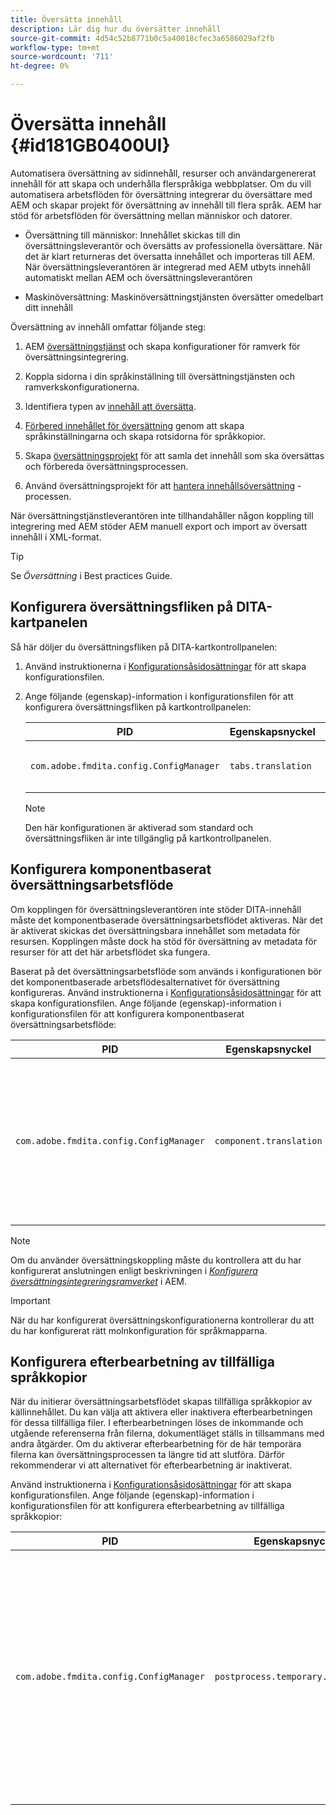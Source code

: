 ```yaml
---
title: Översätta innehåll
description: Lär dig hur du översätter innehåll
source-git-commit: 4d54c52b8771b0c5a40018cfec3a6586029af2fb
workflow-type: tm+mt
source-wordcount: '711'
ht-degree: 0%

---
```



# Översätta innehåll {#id181GB0400UI}

Automatisera översättning av sidinnehåll, resurser och användargenererat innehåll för att skapa och underhålla flerspråkiga webbplatser. Om du vill automatisera arbetsflöden för översättning integrerar du översättare med AEM och skapar projekt för översättning av innehåll till flera språk. AEM har stöd för arbetsflöden för översättning mellan människor och datorer.

- Översättning till människor: Innehållet skickas till din översättningsleverantör och översätts av professionella översättare. När det är klart returneras det översatta innehållet och importeras till AEM. När översättningsleverantören är integrerad med AEM utbyts innehåll automatiskt mellan AEM och översättningsleverantören

- Maskinöversättning: Maskinöversättningstjänsten översätter omedelbart ditt innehåll


Översättning av innehåll omfattar följande steg:

1. AEM [översättningstjänst](https://experienceleague.adobe.com/docs/experience-manager-cloud-service/sites/administering/reusing-content/translation/integration-framework.html?lang=en) och skapa konfigurationer för ramverk för översättningsintegrering.

1. Koppla sidorna i din språkinställning till översättningstjänsten och ramverkskonfigurationerna.

1. Identifiera typen av [innehåll att översätta](https://experienceleague.adobe.com/docs/experience-manager-cloud-service/sites/administering/reusing-content/translation/rules.html?lang=en).

1. [Förbered innehållet för översättning](https://experienceleague.adobe.com/docs/experience-manager-cloud-service/sites/administering/reusing-content/translation/preparation.html?lang=en) genom att skapa språkinställningarna och skapa rotsidorna för språkkopior.

1. Skapa [översättningsprojekt](https://experienceleague.adobe.com/docs/experience-manager-cloud-service/sites/administering/reusing-content/translation/managing-projects.html?lang=en) för att samla det innehåll som ska översättas och förbereda översättningsprocessen.

1. Använd översättningsprojekt för att [hantera innehållsöversättning](https://experienceleague.adobe.com/docs/experience-manager-cloud-service/sites/administering/reusing-content/translation/managing-projects.html?lang=en) -processen.


När översättningstjänstleverantören inte tillhandahåller någon koppling till integrering med AEM stöder AEM manuell export och import av översatt innehåll i XML-format.

>[!TIP]
>
> Se *Översättning* i Best practices Guide.

## Konfigurera översättningsfliken på DITA-kartpanelen

Så här döljer du översättningsfliken på DITA-kartkontrollpanelen:

1. Använd instruktionerna i [Konfigurationsåsidosättningar](download-install-additional-config-override.md#) för att skapa konfigurationsfilen.
1. Ange följande \(egenskap\)-information i konfigurationsfilen för att konfigurera översättningsfliken på kartkontrollpanelen:

   | PID | Egenskapsnyckel | Egenskapsvärde |
   |---|------------|--------------|
   | `com.adobe.fmdita.config.ConfigManager` | `tabs.translation` | Boolean \( true/ false\).<br> **Standardvärde**: `true` |

   >[!NOTE]
   >
   > Den här konfigurationen är aktiverad som standard och översättningsfliken är inte tillgänglig på kartkontrollpanelen.


## Konfigurera komponentbaserat översättningsarbetsflöde

Om kopplingen för översättningsleverantören inte stöder DITA-innehåll måste det komponentbaserade översättningsarbetsflödet aktiveras. När det är aktiverat skickas det översättningsbara innehållet som metadata för resursen. Kopplingen måste dock ha stöd för översättning av metadata för resurser för att det här arbetsflödet ska fungera.

Baserat på det översättningsarbetsflöde som används i konfigurationen bör det komponentbaserade arbetsflödesalternativet för översättning konfigureras. Använd instruktionerna i [Konfigurationsåsidosättningar](download-install-additional-config-override.md#) för att skapa konfigurationsfilen. Ange följande \(egenskap\)-information i konfigurationsfilen för att konfigurera komponentbaserat översättningsarbetsflöde:

| PID | Egenskapsnyckel | Egenskapsvärde |
|---|------------|--------------|
| `com.adobe.fmdita.config.ConfigManager` | `component.translation` | Boolean: <br> - Om du använder mänsklig översättning *Inaktivera* \( `false`\) **Komponentbaserat översättningsarbetsflöde** alternativ. <br> - Om du använder maskinöversättning *Aktivera \( `true`\)* den **Komponentbaserat översättningsarbetsflöde** alternativ. |

>[!NOTE]
>
> Om du använder översättningskoppling måste du kontrollera att du har konfigurerat anslutningen enligt beskrivningen i *[Konfigurera översättningsintegreringsramverket](https://experienceleague.adobe.com/docs/experience-manager-cloud-service/sites/administering/reusing-content/translation/integration-framework.html?lang=en)* i AEM.

>[!IMPORTANT]
>
> När du har konfigurerat översättningskonfigurationerna kontrollerar du att du har konfigurerat rätt molnkonfiguration för språkmapparna.

## Konfigurera efterbearbetning av tillfälliga språkkopior

När du initierar översättningsarbetsflödet skapas tillfälliga språkkopior av källinnehållet. Du kan välja att aktivera eller inaktivera efterbearbetningen för dessa tillfälliga filer. I efterbearbetningen löses de inkommande och utgående referenserna från filerna, dokumentläget ställs in tillsammans med andra åtgärder. Om du aktiverar efterbearbetning för de här temporära filerna kan översättningsprocessen ta längre tid att slutföra. Därför rekommenderar vi att alternativet för efterbearbetning är inaktiverat.

Använd instruktionerna i [Konfigurationsåsidosättningar](download-install-additional-config-override.md#) för att skapa konfigurationsfilen. Ange följande \(egenskap\)-information i konfigurationsfilen för att konfigurera efterbearbetning av tillfälliga språkkopior:

| PID | Egenskapsnyckel | Egenskapsvärde |
|---|------------|--------------|
| `com.adobe.fmdita.config.ConfigManager` | `postprocess.temporary.langcopies` | Boolean: <br> - Om du inte vill köra efterbearbetningen av de temporära filerna ska du *Inaktivera* \( false\) **Post-process language copies** alternativ.<br> - Om du vill köra efterbearbetningen av de temporära filerna ska du *Aktivera* \( true\) **Post-process language copies** alternativ.<br> **Standardvärde**: false |

